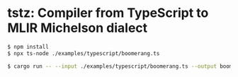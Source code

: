 # tstz: Compiler from TypeScript to MLIR Michelson dialect

```sh
$ npm install
$ npx ts-node ./examples/typescript/boomerang.ts
```

```sh
$ cargo run -- --input ./examples/typescript/boomerang.ts --output boomerang.mlir
```
